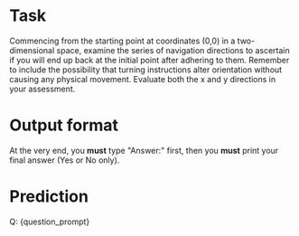 # Task
Commencing from the starting point at coordinates (0,0) in a two-dimensional space, examine the series of navigation directions to ascertain if you will end up back at the initial point after adhering to them. Remember to include the possibility that turning instructions alter orientation without causing any physical movement. Evaluate both the x and y directions in your assessment.

# Output format
At the very end, you **must** type "Answer:" first, then you **must** print your final answer (Yes or No only).

# Prediction
Q: {question_prompt}